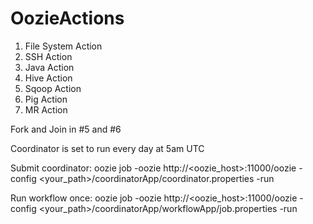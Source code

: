 OozieActions
============

1. File System Action
2. SSH Action
3. Java Action
4. Hive Action
5. Sqoop Action
6. Pig Action
7. MR Action

Fork and Join in #5 and #6

Coordinator is set to run every day at 5am UTC

Submit coordinator: oozie job -oozie http://<oozie_host>:11000/oozie -config <your_path>/coordinatorApp/coordinator.properties -run

Run workflow once: oozie job -oozie http://<oozie_host>:11000/oozie -config <your_path>/coordinatorApp/workflowApp/job.properties -run
